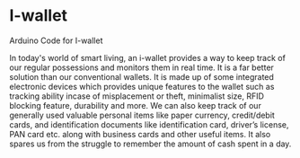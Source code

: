 # I-wallet
Arduino Code for I-wallet

In today's world of smart living, an i-wallet provides a way to keep track of our regular possessions and monitors them in real time. It is a far better solution than our conventional wallets. It is made up of some integrated electronic devices which provides unique features to the wallet such as tracking ability incase of misplacement or theft, minimalist size, RFID blocking feature, durability and more. We can also keep track of our generally used valuable personal items like paper currency, credit/debit cards, and identification documents like identification card, driver’s license, PAN card etc. along with business cards and other useful items. It also spares us from the struggle to remember the amount of cash spent in a day. 

